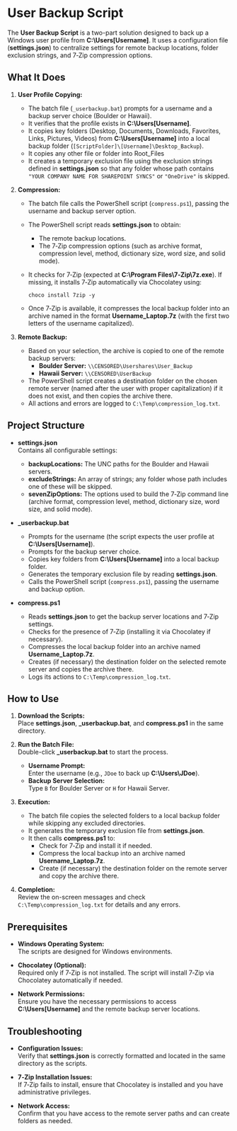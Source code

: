 # User Backup Script

The **User Backup Script** is a two-part solution designed to back up a Windows user profile from **C:\Users\[Username]**. It uses a configuration file (**settings.json**) to centralize settings for remote backup locations, folder exclusion strings, and 7‑Zip compression options.

## What It Does

1. **User Profile Copying:**
   - The batch file (`_userbackup.bat`) prompts for a username and a backup server choice (Boulder or Hawaii).
   - It verifies that the profile exists in **C:\Users\[Username]**.
   - It copies key folders (Desktop, Documents, Downloads, Favorites, Links, Pictures, Videos) from **C:\Users\[Username]** into a local backup folder (`[ScriptFolder]\[Username]\Desktop_Backup`).
   - It copies any other file or folder into Root_Files
   - It creates a temporary exclusion file using the exclusion strings defined in **settings.json** so that any folder whose path contains `"YOUR COMPANY NAME FOR SHAREPOINT SYNCS"` or `"OneDrive"` is skipped.

2. **Compression:**
   - The batch file calls the PowerShell script (`compress.ps1`), passing the username and backup server option.
   - The PowerShell script reads **settings.json** to obtain:
     - The remote backup locations.
     - The 7‑Zip compression options (such as archive format, compression level, method, dictionary size, word size, and solid mode).
   - It checks for 7‑Zip (expected at **C:\Program Files\7‑Zip\7z.exe**). If missing, it installs 7‑Zip automatically via Chocolatey using:
   
     ```
     choco install 7zip -y
     ```
	 
   - Once 7‑Zip is available, it compresses the local backup folder into an archive named in the format **Username_Laptop.7z** (with the first two letters of the username capitalized).

3. **Remote Backup:**
   - Based on your selection, the archive is copied to one of the remote backup servers:
     - **Boulder Server:** `\\CENSORED\Usershares\User_Backup`
     - **Hawaii Server:** `\\CENSORED\UserBackup`
   - The PowerShell script creates a destination folder on the chosen remote server (named after the user with proper capitalization) if it does not exist, and then copies the archive there.
   - All actions and errors are logged to `C:\Temp\compression_log.txt`.

## Project Structure

- **settings.json**  
  Contains all configurable settings:
  - **backupLocations:** The UNC paths for the Boulder and Hawaii servers.
  - **excludeStrings:** An array of strings; any folder whose path includes one of these will be skipped.
  - **sevenZipOptions:** The options used to build the 7‑Zip command line (archive format, compression level, method, dictionary size, word size, and solid mode).

- **_userbackup.bat**  
  - Prompts for the username (the script expects the user profile at **C:\Users\[Username]**).
  - Prompts for the backup server choice.
  - Copies key folders from **C:\Users\[Username]** into a local backup folder.
  - Generates the temporary exclusion file by reading **settings.json**.
  - Calls the PowerShell script (`compress.ps1`), passing the username and backup option.

- **compress.ps1**  
  - Reads **settings.json** to get the backup server locations and 7‑Zip settings.
  - Checks for the presence of 7‑Zip (installing it via Chocolatey if necessary).
  - Compresses the local backup folder into an archive named **Username_Laptop.7z**.
  - Creates (if necessary) the destination folder on the selected remote server and copies the archive there.
  - Logs its actions to `C:\Temp\compression_log.txt`.

## How to Use

1. **Download the Scripts:**  
   Place **settings.json**, **_userbackup.bat**, and **compress.ps1** in the same directory.

2. **Run the Batch File:**  
   Double-click **_userbackup.bat** to start the process.
   - **Username Prompt:**  
     Enter the username (e.g., `JDoe` to back up **C:\Users\JDoe**).
   - **Backup Server Selection:**  
     Type `B` for Boulder Server or `H` for Hawaii Server.

3. **Execution:**  
   - The batch file copies the selected folders to a local backup folder while skipping any excluded directories.
   - It generates the temporary exclusion file from **settings.json**.
   - It then calls **compress.ps1** to:
     - Check for 7‑Zip and install it if needed.
     - Compress the local backup into an archive named **Username_Laptop.7z**.
     - Create (if necessary) the destination folder on the remote server and copy the archive there.

4. **Completion:**  
   Review the on-screen messages and check `C:\Temp\compression_log.txt` for details and any errors.

## Prerequisites

- **Windows Operating System:**  
  The scripts are designed for Windows environments.

- **Chocolatey (Optional):**  
  Required only if 7‑Zip is not installed. The script will install 7‑Zip via Chocolatey automatically if needed.

- **Network Permissions:**  
  Ensure you have the necessary permissions to access **C:\Users\[Username]** and the remote backup server locations.

## Troubleshooting

- **Configuration Issues:**  
  Verify that **settings.json** is correctly formatted and located in the same directory as the scripts.

- **7‑Zip Installation Issues:**  
  If 7‑Zip fails to install, ensure that Chocolatey is installed and you have administrative privileges.

- **Network Access:**  
  Confirm that you have access to the remote server paths and can create folders as needed.
